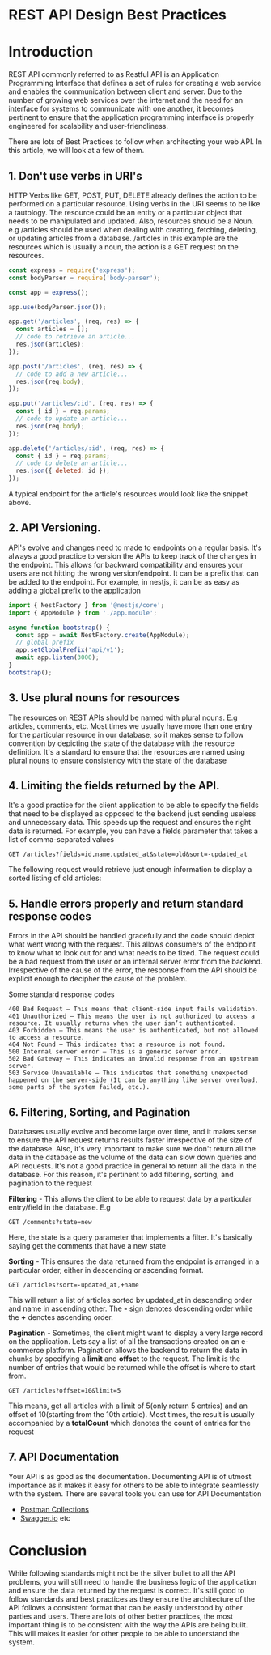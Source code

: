 # REST API Design Best Practices

# Introduction

REST API commonly referred to as Restful API is an Application Programming Interface that defines a set of rules for creating a web service and enables the communication between client and server. Due to the number of growing web services over the internet and the need for an interface for systems to communicate with one another, it becomes pertinent to ensure that the application programming interface is properly engineered for scalability and user-friendliness.

There are lots of Best Practices to follow when architecting your web API. In this article, we will look at a few of them.

## 1. Don't use verbs in URI's

HTTP Verbs like GET, POST, PUT, DELETE already defines the action to be performed on a particular resource. Using verbs in the URI seems to be like a tautology. The resource could be an entity or a particular object that needs to be manipulated and updated. Also, resources should be a Noun. e.g /articles should be used when dealing with creating, fetching, deleting, or updating articles from a database. /articles in this example are the resources which is usually a noun, the action is a GET request on the resources. 

```javascript
const express = require('express');
const bodyParser = require('body-parser');

const app = express();

app.use(bodyParser.json());

app.get('/articles', (req, res) => {
  const articles = [];
  // code to retrieve an article...
  res.json(articles);
});

app.post('/articles', (req, res) => {
  // code to add a new article...
  res.json(req.body);
});

app.put('/articles/:id', (req, res) => {
  const { id } = req.params;
  // code to update an article...
  res.json(req.body);
});

app.delete('/articles/:id', (req, res) => {
  const { id } = req.params;
  // code to delete an article...
  res.json({ deleted: id });
});
```

A typical endpoint for the article's resources would look like the snippet above. 

## 2. API Versioning. 
API's evolve and changes need to made to endpoints on a regular basis. It's always a good practice to version the APIs to keep track of the changes in the endpoint. This allows for backward compatibility and ensures your users are not hitting the wrong version/endpoint. It can be a prefix that can be added to the endpoint. For example, in nestjs, it can be as easy as adding a global prefix to the application

```javascript
import { NestFactory } from '@nestjs/core';
import { AppModule } from './app.module';

async function bootstrap() {
  const app = await NestFactory.create(AppModule);
  // global prefix
  app.setGlobalPrefix('api/v1');
  await app.listen(3000);
}
bootstrap();
```
## 3. Use plural nouns for resources 
The resources on REST APIs should be named with plural nouns. E.g articles, comments, etc. Most times we usually have more than one entry for the particular resource in our database, so it makes sense to follow convention by depicting the state of the database with the resource definition. It's a standard to ensure that the resources are named using plural nouns to ensure consistency with the state of the database

## 4. Limiting the fields returned by the API. 

It's a good practice for the client application to be able to specify the fields that need to be displayed as opposed to the backend just sending useless and unnecessary data. This speeds up the request and ensures the right data is returned. For example, you can have a fields parameter that takes a list of comma-separated values 

```
GET /articles?fields=id,name,updated_at&state=old&sort=-updated_at
```
The following request would retrieve just enough information to display a sorted listing of old articles:

## 5. Handle errors properly and return standard response codes

Errors in the API should be handled gracefully and the code should depict what went wrong with the request. This allows consumers of the endpoint to know what to look out for and what needs to be fixed. The request could be a bad request from the user or an internal server error from the backend. Irrespective of the cause of the error, the response from the API should be explicit enough to decipher the cause of the problem.

Some standard response codes
```
400 Bad Request – This means that client-side input fails validation.
401 Unauthorized – This means the user is not authorized to access a resource. It usually returns when the user isn’t authenticated.
403 Forbidden – This means the user is authenticated, but not allowed to access a resource.
404 Not Found – This indicates that a resource is not found.
500 Internal server error – This is a generic server error.
502 Bad Gateway – This indicates an invalid response from an upstream server.
503 Service Unavailable – This indicates that something unexpected happened on the server-side (It can be anything like server overload, some parts of the system failed, etc.).
```

## 6. Filtering, Sorting, and Pagination

Databases usually evolve and become large over time, and it makes sense to ensure the API request returns results faster irrespective of the size of the database. Also, it's very important to make sure we don't return all the data in the database as the volume of the data can slow down queries and API requests. It's not a good practice in general to return all the data in the database. For this reason, it's pertinent to add filtering, sorting, and pagination to the request

**Filtering** - This allows the client to be able to request data by a particular entry/field in the database. E.g

```
GET /comments?state=new
```

Here, the state is a query parameter that implements a filter. It's basically saying get the comments that have a new state

**Sorting** - This ensures the data returned from the endpoint is arranged in a particular order, either in descending or ascending format.

```
GET /articles?sort=-updated_at,+name
```

This will return a list of articles sorted by updated_at in descending order and name in ascending other. The **-** sign denotes descending order while the **+** denotes ascending order.

**Pagination** - Sometimes, the client might want to display a very large record on the application. Lets say a list of all the transactions created on an e-commerce platform. Pagination allows the backend to return the data in chunks by specifying a **limit** and **offset** to the request. The limit is the number of entries that would be returned while the offset is where to start from. 

```
GET /articles?offset=10&limit=5
```
This means, get all articles with a limit of 5(only return 5 entries) and an offset of 10(starting from the 10th article). Most times, the result is usually accompanied by a **totalCount** which denotes the count of entries for the request

## 7. API Documentation
Your API is as good as the documentation. Documenting API is of utmost importance as it makes it easy for others to be able to integrate seamlessly with the system. There are several tools you can use for API Documentation
- [Postman Collections](https://www.postman.com/collection/)
- [Swagger.io](https://swagger.io/) etc

# Conclusion

While following standards might not be the silver bullet to all the API problems, you will still need to handle the business logic of the application and ensure the data returned by the request is correct. It's still good to follow standards and best practices as they ensure the architecture of the API follows a consistent format that can be easily understood by other parties and users. There are lots of other better practices, the most important thing is to be consistent with the way the APIs are being built. This will makes it easier for other people to be able to understand the system.




